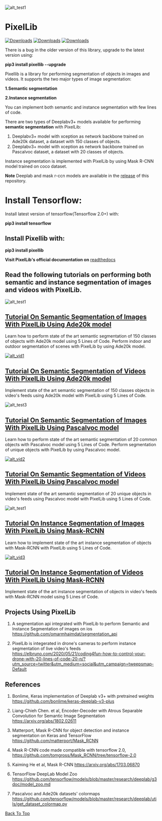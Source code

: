 ![alt_test1](instance_mask/cover.jpg)
# PixelLib 

[![Downloads](https://pepy.tech/badge/pixellib)](https://pepy.tech/project/pixellib)  [![Downloads](https://pepy.tech/badge/pixellib/month)](https://pepy.tech/project/pixellib/month)  [![Downloads](https://pepy.tech/badge/pixellib/week)](https://pepy.tech/project/pixellib/week)

There is a bug in the older version of this library, upgrade to the latest version using:

**pip3 install pixellib --upgrade**


Pixellib is a library for performing segmentation of objects in images and videos. It supports the two major types of image segmentation: 

**1.Semantic segmentation**

**2.Instance segmentation**


You can implement both semantic and instance segmentation with few lines of code.

There are two types of Deeplabv3+ models available for performing **semantic segmentation** with PixelLib:

1. Deeplabv3+ model with xception as network backbone trained on Ade20k dataset, a dataset with 150 classes of objects.
2. Deeplabv3+ model with xception as network backbone trained on Pascalvoc dataset, a dataset with 20 classes of objects. 

Instance segmentation is implemented with PixelLib by using Mask R-CNN model trained on coco dataset.

**Note** Deeplab and mask r-ccn models are available  in the [release](https://github.com/ayoolaolafenwa/PixelLib/releases) of this repository.

# Install Tensorflow:

Install latest version of tensorflow(Tensorflow 2.0+) with:

**pip3 install tensorflow**


## Install Pixellib with:
**pip3 install pixellib**

**Visit PixelLib's official documentation on** [readthedocs](https://pixellib.readthedocs.io/en/latest/)


## Read the following tutorials on performing both semantic and instance segmentation of images and videos with PixelLib.

![alt_test1](Images/ade_cover.jpg)
## [Tutorial On Semantic Segmentation of Images With PixelLib Using Ade20k model](Tutorials/image_ade20k.md)
Learn how to perform state of the art semantic segmentation of 150 classes of objects with Ade20k model using 5 Lines of Code. Perform indoor and outdoor segmentation of scenes with PixelLib by using Ade20k model.

[![alt_vid1](Images/new_vid2.jpg)](https://www.youtube.com/watch?v=hxczTe9U8jY)

## [Tutorial On Semantic Segmentation of Videos With PixelLib Using Ade20k model](Tutorials/video_ade20k.md)
Implement state of the art semantic segmentation of 150 classes objects in video's feeds using Ade20k model with PixelLib using 5 Lines of Code.


![alt_test3](Images/pascal.jpg)
## [Tutorial On Semantic Segmentation of Images With PixelLib Using Pascalvoc model](Tutorials/image_pascalvoc.md)
Learn how to perform state of the art semantic segmentation of 20 common objects with Pascalvoc model using 5 Lines of Code. Perform segmentation of unique objects with PixelLib by using Pascalvoc model.


[![alt_vid2](Images/pascal_voc.png)](https://www.youtube.com/watch?v=l9WMqT2znJE)

## [Tutorial On Semantic Segmentation of Videos With PixelLib Using Pascalvoc model](Tutorials/video_pascalvoc.md)
Implement state of the art semantic segmentation of 20 unique objects in video's feeds using Pascalvoc model with PixelLib using 5 Lines of Code.


![alt_test1](instance_mask/result2.jpg)

## [Tutorial On Instance Segmentation of Images With PixelLib Using Mask-RCNN](Tutorials/image_instance.md)
Learn how to implement state of the art instance segmentation of objects with Mask-RCNN with PixelLib using 5 Lines of Code.

[![alt_vid3](Images/vid_ins.jpg)](https://www.youtube.com/watch?v=bGPO1bCZLAo)

## [Tutorial On Instance Segmentation of Videos With PixelLib Using Mask-RCNN](Tutorials/video_instance.md)
Implement state of the art instance segmentation of objects in video's feeds with Mask-RCNN model using 5 Lines of Code.


## Projects Using PixelLib
1. A segmentation api integrated with PixelLib to perform Semantic and Instance Segmentation of images on ios https://github.com/omarmhaimdat/segmentation_api

2. PixelLib is integerated in drone's cameras to perform instance segmentation of live video's feeds https://elbruno.com/2020/05/21/coding4fun-how-to-control-your-drone-with-20-lines-of-code-20-n/?utm_source=twitter&utm_medium=social&utm_campaign=tweepsmap-Default



## References
1. Bonlime, Keras implementation of Deeplab v3+ with pretrained weights  https://github.com/bonlime/keras-deeplab-v3-plus

2. Liang-Chieh Chen. et al, Encoder-Decoder with Atrous Separable Convolution for Semantic Image Segmentation https://arxiv.org/abs/1802.02611

3. Matterport, Mask R-CNN for object detection and instance segmentation on Keras and TensorFlow https://github.com/matterport/Mask_RCNN

4. Mask R-CNN code made compatible with tensorflow 2.0, https://github.com/tomgross/Mask_RCNN/tree/tensorflow-2.0

5. Kaiming He et al, Mask R-CNN https://arxiv.org/abs/1703.06870

6. TensorFlow DeepLab Model Zoo https://github.com/tensorflow/models/blob/master/research/deeplab/g3doc/model_zoo.md

7. Pascalvoc and Ade20k datasets' colormaps https://github.com/tensorflow/models/blob/master/research/deeplab/utils/get_dataset_colormap.py

[Back To Top](#pixellib)